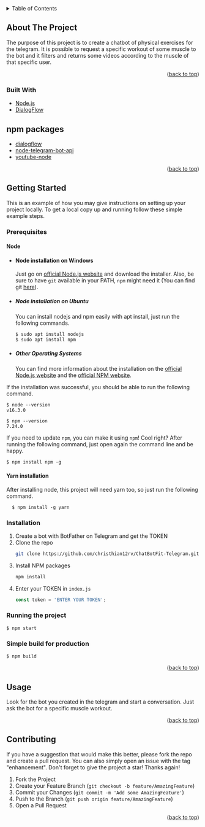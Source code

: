 <!-- TABLE OF CONTENTS -->
<details>
  <summary>Table of Contents</summary>
  <ol>
    <li>
      <a href="#about-the-project">About The Project</a>
      <ul>
        <li><a href="#built-with">Built With</a></li>
      </ul>
    </li>
    <li>
      <a href="#getting-started">Getting Started</a>
      <ul>
        <li><a href="#prerequisites">Prerequisites</a></li>
        <li><a href="#installation">Installation</a></li>
        <li><a href="#running-the-project">Running the project</a></li>
        <li><a href="#simple-build-for-production">Simple build for production</a></li>
      </ul>
    </li>
    <li><a href="#usage">Usage</a></li>
    <li><a href="#contributing">Contributing</a></li>
  </ol>
</details>



<!-- ABOUT THE PROJECT -->
## About The Project

The purpose of this project is to create a chatbot of physical exercises for the telegram. It is possible to request a specific workout of some muscle to the bot and it filters and returns some videos according to the muscle of that specific user.

<p align="right">(<a href="#top">back to top</a>)</p>



### Built With

* [Node.js](https://nodejs.org/en/)
* [DialogFlow](https://dialogflow.cloud.google.com/)

## npm packages

* [dialogflow](https://www.npmjs.com/package/dialogflow)
* [node-telegram-bot-api](https://www.npmjs.com/package/node-telegram-bot-api)
* [youtube-node](https://www.npmjs.com/package/youtube-node)

<p align="right">(<a href="#top">back to top</a>)</p>



<!-- GETTING STARTED -->
## Getting Started

This is an example of how you may give instructions on setting up your project locally.
To get a local copy up and running follow these simple example steps.

### Prerequisites

#### Node
- #### Node installation on Windows

  Just go on [official Node.js website](https://nodejs.org/) and download the installer.
Also, be sure to have `git` available in your PATH, `npm` might need it (You can find git [here](https://git-scm.com/)).

- ##### Node installation on Ubuntu

  You can install nodejs and npm easily with apt install, just run the following commands.

      $ sudo apt install nodejs
      $ sudo apt install npm

- ##### Other Operating Systems
  You can find more information about the installation on the [official Node.js website](https://nodejs.org/) and the [official NPM website](https://npmjs.org/).

If the installation was successful, you should be able to run the following command.

    $ node --version
    v16.3.0

    $ npm --version
    7.24.0

If you need to update `npm`, you can make it using `npm`! Cool right? After running the following command, just open again the command line and be happy.

    $ npm install npm -g

####
#### Yarn installation
  After installing node, this project will need yarn too, so just run the following command.

      $ npm install -g yarn




### Installation

1. Create a bot with BotFather on Telegram and get the TOKEN
2. Clone the repo
   ```sh
   git clone https://github.com/christhian12rv/ChatBotFit-Telegram.git
   ```
3. Install NPM packages
   ```sh
   npm install
   ```
4. Enter your TOKEN in `index.js`
   ```js
   const token = 'ENTER YOUR TOKEN';
   ```




### Running the project

    $ npm start

### Simple build for production

    $ npm build
    
<p align="right">(<a href="#top">back to top</a>)</p>



<!-- USAGE EXAMPLES -->
## Usage

Look for the bot you created in the telegram and start a conversation. Just ask the bot for a specific muscle workout.

<p align="right">(<a href="#top">back to top</a>)</p>



<!-- CONTRIBUTING -->
## Contributing

If you have a suggestion that would make this better, please fork the repo and create a pull request. You can also simply open an issue with the tag "enhancement".
Don't forget to give the project a star! Thanks again!

1. Fork the Project
2. Create your Feature Branch (`git checkout -b feature/AmazingFeature`)
3. Commit your Changes (`git commit -m 'Add some AmazingFeature'`)
4. Push to the Branch (`git push origin feature/AmazingFeature`)
5. Open a Pull Request

<p align="right">(<a href="#top">back to top</a>)</p>
